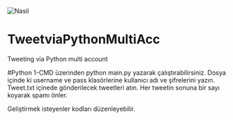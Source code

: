 ![Nasil](https://s5.gifyu.com/images/nasil.gif)

# TweetviaPythonMultiAcc
 Tweeting via Python multi account

#Python
1-CMD üzerinden python main.py yazarak çalıştırabilirsiniz.
Dosya içinde ki username ve pass klasörlerine kullanıcı adı ve şifrelerini yazın. 
Tweet.txt içinede gönderilecek tweetleri atın. Her tweetin sonuna bir sayı koyarak spamı önler.

Geliştirmek isteyenler kodları düzenleyebilir.
